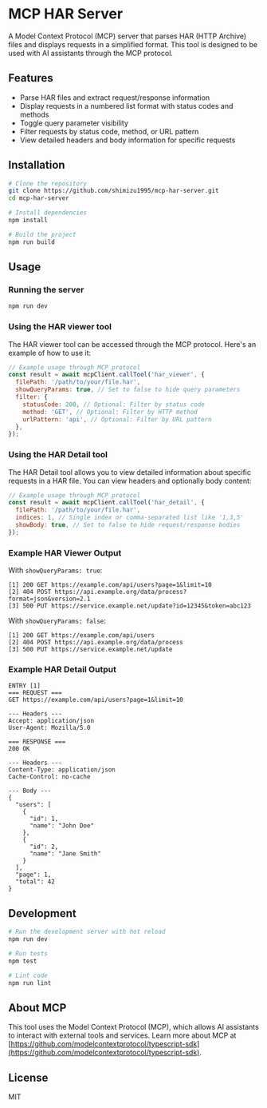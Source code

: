 # MCP HAR Server

A Model Context Protocol (MCP) server that parses HAR (HTTP Archive) files and displays requests in a simplified format. This tool is designed to be used with AI assistants through the MCP protocol.

## Features

- Parse HAR files and extract request/response information
- Display requests in a numbered list format with status codes and methods
- Toggle query parameter visibility
- Filter requests by status code, method, or URL pattern
- View detailed headers and body information for specific requests

## Installation

```bash
# Clone the repository
git clone https://github.com/shimizu1995/mcp-har-server.git
cd mcp-har-server

# Install dependencies
npm install

# Build the project
npm run build
```

## Usage

### Running the server

```bash
npm run dev
```

### Using the HAR viewer tool

The HAR viewer tool can be accessed through the MCP protocol. Here's an example of how to use it:

```javascript
// Example usage through MCP protocol
const result = await mcpClient.callTool('har_viewer', {
  filePath: '/path/to/your/file.har',
  showQueryParams: true, // Set to false to hide query parameters
  filter: {
    statusCode: 200, // Optional: Filter by status code
    method: 'GET', // Optional: Filter by HTTP method
    urlPattern: 'api', // Optional: Filter by URL pattern
  },
});
```

### Using the HAR Detail tool

The HAR Detail tool allows you to view detailed information about specific requests in a HAR file. You can view headers and optionally body content:

```javascript
// Example usage through MCP protocol
const result = await mcpClient.callTool('har_detail', {
  filePath: '/path/to/your/file.har',
  indices: 1, // Single index or comma-separated list like '1,3,5'
  showBody: true, // Set to false to hide request/response bodies
});
```

### Example HAR Viewer Output

With `showQueryParams: true`:

```
[1] 200 GET https://example.com/api/users?page=1&limit=10
[2] 404 POST https://api.example.org/data/process?format=json&version=2.1
[3] 500 PUT https://service.example.net/update?id=12345&token=abc123
```

With `showQueryParams: false`:

```
[1] 200 GET https://example.com/api/users
[2] 404 POST https://api.example.org/data/process
[3] 500 PUT https://service.example.net/update
```

### Example HAR Detail Output

```
ENTRY [1]
=== REQUEST ===
GET https://example.com/api/users?page=1&limit=10

--- Headers ---
Accept: application/json
User-Agent: Mozilla/5.0

=== RESPONSE ===
200 OK

--- Headers ---
Content-Type: application/json
Cache-Control: no-cache

--- Body ---
{
  "users": [
    {
      "id": 1,
      "name": "John Doe"
    },
    {
      "id": 2,
      "name": "Jane Smith"
    }
  ],
  "page": 1,
  "total": 42
}
```

## Development

```bash
# Run the development server with hot reload
npm run dev

# Run tests
npm test

# Lint code
npm run lint
```

## About MCP

This tool uses the Model Context Protocol (MCP), which allows AI assistants to interact with external tools and services. Learn more about MCP at [https://github.com/modelcontextprotocol/typescript-sdk](https://github.com/modelcontextprotocol/typescript-sdk).

## License

MIT
